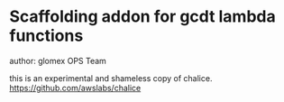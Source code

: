 # Scaffolding addon for gcdt lambda functions

author: glomex OPS Team

this is an experimental and shameless copy of chalice.
https://github.com/awslabs/chalice

